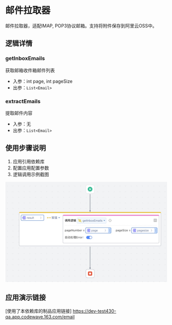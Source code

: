 # 邮件拉取器
邮件拉取器，适配IMAP, POP3协议邮箱。支持将附件保存到阿里云OSS中。

## 逻辑详情

### getInboxEmails

获取邮箱收件箱邮件列表

* 入参：int page, int pageSize
* 出参：`List<Email>`

### extractEmails

提取邮件内容
* 入参：无
* 出参：`List<Email>`

## 使用步骤说明

1.  应用引用依赖库
2.  配置应用配置参数
3.  逻辑调用示例截图

![Snipaste_2024-04-29_14-48-29.jpg](Snipaste_2024-04-29_14-48-29.jpg)


## 应用演示链接

[使用了本依赖库的制品应用链接]
https://dev-test430-qa.app.codewave.163.com/email